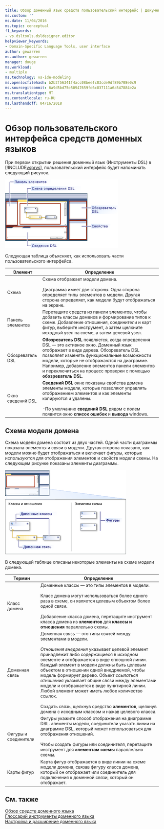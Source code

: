 ```yaml
---
title: Обзор доменный язык средств пользовательский интерфейс | Документы Microsoft
ms.custom: ''
ms.date: 11/04/2016
ms.topic: conceptual
f1_keywords:
- vs.dsltools.dsldesigner.editor
helpviewer_keywords:
- Domain-Specific Language Tools, user interface
author: gewarren
ms.author: gewarren
manager: douge
ms.workload:
- multiple
ms.technology: vs-ide-modeling
ms.openlocfilehash: b2b2f56341f4acc08beefc83cde9df89b708e0c9
ms.sourcegitcommit: 6a9d5bd75e50947659fd6c837111a6a547884e2a
ms.translationtype: MT
ms.contentlocale: ru-RU
ms.lasthandoff: 04/16/2018
---
```

# <a name="overview-of-the-domain-specific-language-tools-user-interface"></a>Обзор пользовательского интерфейса средств доменных языков
При первом открытии решения доменный язык (Инструменты DSL) в [!INCLUDE[vsprvs](../code-quality/includes/vsprvs_md.md)], пользовательский интерфейс будет напоминать следующий рисунок.  
  
 ![Конструктор DSL](../modeling/media/dsl_designer.png "dsl_designer")  
  
 Следующая таблица объясняет, как использовать части пользовательского интерфейса.  
  
|**Элемент**|**Определение**|  
|-----------------|--------------------|  
|Схема|Схема отображает модели домена.<br /><br /> Диаграмма имеет две стороны. Одна сторона определяет типы элементов в модели. Другая сторона определяет, как модели будут отображаться на экране.|  
|Панель элементов|Перетащите средств из панели элементов, чтобы добавить классы доменов и формирование типов к схеме. Добавление отношения, соединители и карт фигур, выберите инструмент, а затем щелкните исходный узел на схеме, а затем целевой узел.|  
|Обозреватель DSL|**Обозреватель DSL** появляется, когда определения DSL — это активное окно. Доменный язык отображает в виде дерева. Обозреватель DSL позволяет изменять функциональные возможности модели, которые не отображаются на диаграмме. Например, добавление элементов панели элементов и переключиться на процесс проверки с помощью **обозреватель DSL**.|  
|Окно сведений DSL|**Сведений DSL** окне показаны свойства домена элементы модели, которые позволяют управлять отображением элементов и как элементы копируются и удалены.<br /><br /> -По умолчанию **сведений DSL** рядом с полем появится окно **список ошибок** и **вывода** windows.|  
  
## <a name="the-domain-model-diagram"></a>Схема модели домена  
 Схема модели домена состоит из двух частей. Одной части диаграммы показана элементы и связи в модели. Другая сторона показано, как модели можно будет отображаться и включает фигуры, которые используются для отображения элементов и свойств модели схемы. На следующем рисунке показаны элементы диаграммы.  
  
 ![Конструктор DSL с дорожкой](../modeling/media/dsl_desinger.png "dsl_desinger")  
  
 В следующей таблице описаны некоторые элементы на схеме модели домена.  
  
|**Термин**|**Определение**|  
|--------------|--------------------|  
|Класс домена|Доменные классы — это типы элементов в модели.<br /><br /> Класс домена могут использоваться более одного раза в схеме, он является целевым объектом более одной связи.<br /><br /> Добавление класса домена, перетащите инструмент класса домена из **элементов** для **классы и отношения** параллельно схемы.|  
|Доменная связь|Доменная связь — это типы связей между элементами в модели.<br /><br /> *Отношения внедрения* указывает целевой элемент принадлежит либо содержащиеся в исходном элементе и отображается в виде сплошной линии. Каждый элемент в модели должны быть целевым объектом в отношении одной внедряемой, чтобы модель формирует дерево. Объект *ссылаться отношения* указывает общие связи между элементами модели и отображается в виде пунктирной линии. Любой элемент может иметь любое количество ссылок.<br /><br /> Создать связь, щелкнув средство **элементов**, щелкнув домена с исходным классом и нажав целевого класса.|  
|Фигуры и соединители|Фигуры укажите способ отображения на диаграмме DSL. элементы модели, соединители указать линии на диаграмме DSL, который может использоваться для отображения отношений.<br /><br /> Чтобы создать фигуры или соединителя, перетащите инструмент для **элементам схемы** параллельно схемы.|  
|Карты фигур|Карта фигур отображается в виде линии на схеме модели домена, связав фигуру класса домена, который он отображает или соединитель для подключения к доменной связи, который он отображает.|  
  
## <a name="see-also"></a>См. также  
 [Обзор средств доменного языка](../modeling/overview-of-domain-specific-language-tools.md)   
 [Глоссарий инструменты доменного языка](http://msdn.microsoft.com/ca5e84cb-a315-465c-be24-76aa3df276aa)   
 [Настройка и расширение доменного языка](../modeling/customizing-and-extending-a-domain-specific-language.md)